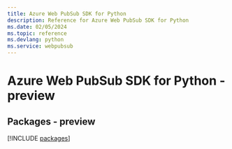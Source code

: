 ```yaml
---
title: Azure Web PubSub SDK for Python
description: Reference for Azure Web PubSub SDK for Python
ms.date: 02/05/2024
ms.topic: reference
ms.devlang: python
ms.service: webpubsub
---
```

# Azure Web PubSub SDK for Python - preview
## Packages - preview
[!INCLUDE [packages](web-pubsub-index.md)]